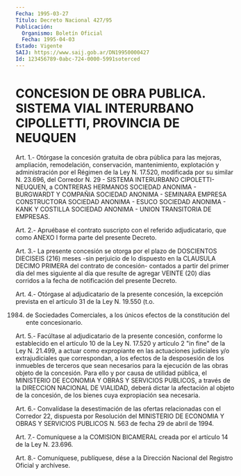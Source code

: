 ```yaml
---
Fecha: 1995-03-27
Título: Decreto Nacional 427/95
Publicación:
  Organismo: Boletín Oficial
  Fecha: 1995-04-03
Estado: Vigente
SAIJ: https://www.saij.gob.ar/DN19950000427
Id: 123456789-0abc-724-0000-5991soterced
---
```

# CONCESION DE OBRA PUBLICA. SISTEMA VIAL INTERURBANO CIPOLLETTI, PROVINCIA DE NEUQUEN

<a id="1"></a>
Art.  1.-  Otórgase la concesión gratuita de obra pública para las mejoras, ampliación, remodelación, conservación, mantenimiento, explotación  y  administración  por el Régimen de la Ley  N. 17.520, modificada por su similar N. 23.696,  del  Corredor N.  29    -  SISTEMA  INTERURBANO  CIPOLETTI-NEUQUEN,  a  CONTRERAS HERMANOS SOCIEDAD  ANONIMA  - BURGWARDT Y COMPAÑIA SOCIEDAD ANONIMA - SEMINARA EMPRESA CONSTRUCTORA  SOCIEDAD  ANONIMA - ESUCO SOCIEDAD ANONIMA - KANK Y COSTILLA SOCIEDAD ANONIMA -  UNION  TRANSITORIA DE EMPRESAS.

<a id="2"></a>
Art.  2.-  Apruébase  el  contrato  suscripto  con el referido adjudicatario,  que como ANEXO I forma parte del presente  Decreto.

<a id="3"></a>
Art.  3.-  La  presente  concesión  se  otorga por el plazo de DOSCIENTOS DIECISEIS (216) meses -sin perjuicio  de lo dispuesto en la  CLAUSULA DECIMO PRIMERA del contrato de concesión-  contados  a partir  del  primer  día  del  mes  siguiente al día que resulte de agregar VEINTE (20) días corridos a la  fecha  de  notificación del presente Decreto.

<a id="4"></a>
Art. 4.- Otórgase al adjudicatario de la presente concesión, la excepción  prevista  en  el  artículo  31 de la Ley N. 19.550 (t.o.

1984)  de  Sociedades  Comerciales,  a  los únicos  efectos  de  la constitución del ente concesionario.

<a id="5"></a>
Art.  5.- Facúltase al adjudicatario de la presente concesión, conforme lo  establecido  en  el  artículo 10 de la Ley N. 17.520 y artículo 2 "in fine" de la Ley N. 21.499, a actuar como expropiante en las actuaciones judiciales  y/o  extrajudiciales que correspondan, a los efectos de la desposesión de  los  inmuebles de terceros que sean necesarios para la ejecución de las obras  objeto de  la  concesión.  Para  ello  y por causa de utilidad pública, el MINISTERIO DE ECONOMIA Y OBRAS Y  SERVICIOS  PUBLICOS,  a través de la  DIRECCION NACIONAL DE VIALIDAD, deberá dictar la afectación  al objeto  de  la  concesión,  de  los  bienes  cuya  expropiación sea necesaria.

<a id="6"></a>
Art. 6.- Convalídase la desestimación de las ofertas relacionadas  con  el  Corredor  22,  dispuesta  por Resolución del MINISTERIO  DE  ECONOMIA  Y OBRAS Y SERVICIOS PUBLICOS  N.  563  de fecha 29 de abril de 1994.

<a id="7"></a>
Art.  7.-  Comuníquese  a  la COMISION BICAMERAL creada por el artículo 14 de la Ley N. 23.696.

<a id="8"></a>
Art. 8.- Comuníquese, publíquese, dése a la Dirección Nacional del Registro Oficial y archívese.